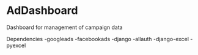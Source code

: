 # AdDashboard
Dashboard for management of campaign data

Dependencies
-googleads
-facebookads
-django
-allauth
-django-excel
-pyexcel

